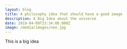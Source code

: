 ```yaml
---
layout: blog
title: A philosophy idea that should have a good image
description: A Big Idea about the universe
date: 2019-04-09T23:34:00.000Z
image: /media/images/neo.jpg
---
```

This is a big idea
